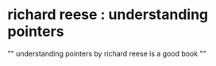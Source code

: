 # richard reese : understanding pointers 

"" understanding pointers by richard reese is a good book ""
